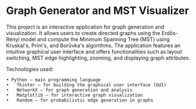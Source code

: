   # Graph Generator and MST Visualizer
This project is an interactive application for graph generation and visualization. It allows users to create directed graphs using the Erdős-Rényi model and compute the Minimum Spanning Tree (MST) using Kruskal's, Prim's, and Borůvka's algorithms. The application features an intuitive graphical user interface and offers functionalities such as layout switching, MST edge highlighting, zooming, and displaying graph attributes.

  Technologies used:
  
    • Python – main programming language
    •	Tkinter – for building the graphical user interface (GUI)
    •	NetworkX – for graph generation and analysis
    •	Matplotlib – for interactive graph visualization
    •	Random – for probabilistic edge generation in graphs
